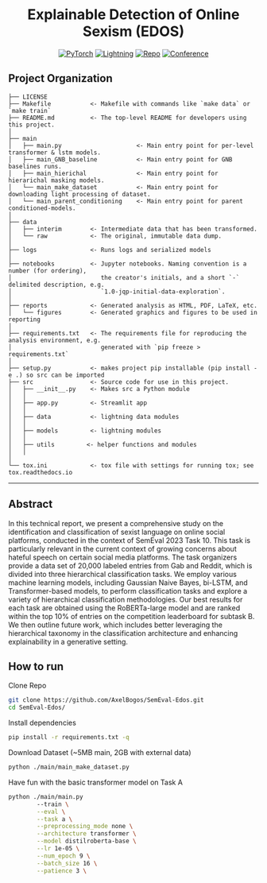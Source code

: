 <div align="center">

# Explainable Detection of Online Sexism (EDOS)

<a href="https://pytorch.org/get-started/locally/"><img alt="PyTorch" src="https://img.shields.io/badge/PyTorch-ee4c2c?logo=pytorch&logoColor=white"></a>
<a href="https://pytorchlightning.ai/"><img alt="Lightning" src="https://img.shields.io/badge/-Lightning-792ee5?logo=pytorchlightning&logoColor=white"></a>
[![Repo](https://img.shields.io/badge/GitHub-Repo-lightgrey)](https://github.com/AxelBogos/SemEval-Edos)
[![Conference](https://img.shields.io/badge/WandB-Experiments-yellow)](https://wandb.ai/axel-bogos/EDOS-ift6289?workspace=)

</div>

## Project Organization

```
├── LICENSE
├── Makefile           <- Makefile with commands like `make data` or `make train`
├── README.md          <- The top-level README for developers using this project.
│
├── main
│   ├── main.py                     <- Main entry point for per-level transformer & lstm models.
│   ├── main_GNB_baseline           <- Main entry point for GNB baselines runs.
│   ├── main_hierichal              <- Main entry point for hierarichal masking models.
│   └── main_make_dataset           <- Main entry point for downloading light processing of dataset.
│   └── main_parent_conditioning    <- Main entry point for parent conditioned-models.
│
├── data
│   ├── interim        <- Intermediate data that has been transformed.
│   └── raw            <- The original, immutable data dump.
│
├── logs               <- Runs logs and serialized models
│
├── notebooks          <- Jupyter notebooks. Naming convention is a number (for ordering),
│                         the creator's initials, and a short `-` delimited description, e.g.
│                         `1.0-jqp-initial-data-exploration`.
│
├── reports            <- Generated analysis as HTML, PDF, LaTeX, etc.
│   └── figures        <- Generated graphics and figures to be used in reporting
│
├── requirements.txt   <- The requirements file for reproducing the analysis environment, e.g.
│                         generated with `pip freeze > requirements.txt`
│
├── setup.py           <- makes project pip installable (pip install -e .) so src can be imported
├── src                <- Source code for use in this project.
│   ├── __init__.py    <- Makes src a Python module
│   │
│   ├── app.py         <- Streamlit app
│   │
│   ├── data           <- lightning data modules
│   │
│   ├── models         <- lightning modules
│   │
│   ├── utils         <- helper functions and modules
│   │
│
└── tox.ini            <- tox file with settings for running tox; see tox.readthedocs.io
```

______________________________________________________________________

## Abstract

In this technical report, we present a comprehensive study on the identification and classification of sexist language on online social platforms, conducted in the context of SemEval 2023 Task 10. This task is particularly relevant in the current context of growing concerns about hateful speech on certain social media platforms. The task organizers provide a data set of 20,000 labeled entries from Gab and Reddit, which is divided into three hierarchical classification tasks. We employ various machine learning models, including Gaussian Naive Bayes, bi-LSTM, and Transformer-based models, to perform classification tasks and explore a variety of hierarchical classification methodologies. Our best results for each task are obtained using the RoBERTa-large model and are ranked within the top 10% of entries on the competition leaderboard for subtask B. We then outline future work, which includes better leveraging the hierarchical taxonomy in the classification architecture and enhancing explainability in a generative setting.

## How to run

Clone Repo

```bash
git clone https://github.com/AxelBogos/SemEval-Edos.git
cd SemEval-Edos/
```

Install dependencies

```bash
pip install -r requirements.txt -q
```

Download Dataset (~5MB main, 2GB with external data)

```bash
python ./main/main_make_dataset.py
```

Have fun with the basic transformer model on Task A

```bash
python ./main/main.py
        --train \
        --eval \
        --task a \
        --preprocessing_mode none \
        --architecture transformer \
        --model distilroberta-base \
        --lr 1e-05 \
        --num_epoch 9 \
        --batch_size 16 \
        --patience 3 \
```
